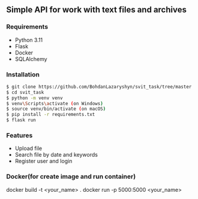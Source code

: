 ## Simple API for work with text files and archives

### Requirements
- Python 3.11
- Flask
- Docker
- SQLAlchemy

### Installation
```bash
$ git clone https://github.com/BohdanLazaryshyn/svit_task/tree/master
$ cd svit_task
$ python -m venv venv
$ venv\Scripts\activate (on Windows)
$ source venv/bin/activate (on macOS)
$ pip install -r requirements.txt
$ flask run
```

### Features
- Upload file
- Search file by date and keywords
- Register user and login

### Docker(for create image and run container)
docker build -t <your_name> . 
docker run -p 5000:5000 <your_name>
